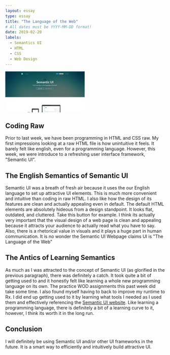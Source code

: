 ```yaml
---
layout: essay
type: essay
title: "The Language of the Web"
# All dates must be YYYY-MM-DD format!
date: 2019-02-20
labels:
  - Semantics UI
  - HTML
  - CSS
  - Web Design
---
```


<img  align="center" src="../images/semantic-ui-homepage.png" width=250px>

## Coding Raw

Prior to last week, we have been programming in HTML and CSS raw. My first impressions looking at a raw HTML file is how unintuitive it feels. It barely felt like english, even for a programming language. However, this week, we were introduce to a refreshing user interface framework, "Semantic UI".

## The English Semantics of Semantic UI

Semantic UI was a breath of fresh air because it uses the our English language to set up attractive UI elements. This is much more convenient and intuitive than coding in raw HTML. I also like how the design of its features are clean and actually appealing even in default. The default HTML elements are absolutely hideous from a design standpoint. It looks flat, outdated, and cluttered. Take this button for example. I think its actually very important that the visual design of a web page is clean and appealing because it attracts your audience to actually read what you have to say. Also, there is a rhetorical value in visuals and it plays a huge part in human communication. It is no wonder the Semantic UI Webpage claims UI is "The Language of the Web"

## The Antics of Learning Semantics

As much as I was attracted to the concept of Semantic UI (as glorified in the previous paragraph), there was definitely a catch. It took quite a bit of getting used to and it honestly felt like learning a whole new programming language on its own. The practice WOD assignments this past week did take some time. I also found myself having to back to improve my runtime to Rx. I did end up getting used to it by learning what tools I needed as I used them and effectively referencing the <a href="https://semantic-ui.com/">Semantic UI website</a>. Like learning a programming language, there is definitely a bit of a learning curve to it, however, I think its worth it in the long run. 

## Conclusion

I will definitely be using Semantic UI and/or other UI frameworks in the future. It is a smart way to efficiently and intuitively build attractive UI.
